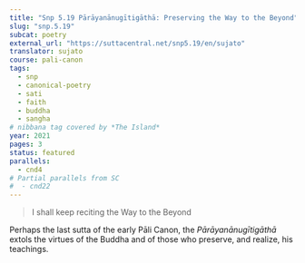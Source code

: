 ```yaml
---
title: "Snp 5.19 Pārāyanānugītigāthā: Preserving the Way to the Beyond"
slug: "snp.5.19"
subcat: poetry
external_url: "https://suttacentral.net/snp5.19/en/sujato"
translator: sujato
course: pali-canon
tags:
  - snp
  - canonical-poetry
  - sati
  - faith
  - buddha
  - sangha
# nibbana tag covered by *The Island*
year: 2021
pages: 3
status: featured
parallels:
  - cnd4
# Partial parallels from SC
#  - cnd22
---
```


> I shall keep reciting the Way to the Beyond

Perhaps the last sutta of the early Pāli Canon, the *Pārāyanānugītigāthā* extols the virtues of the Buddha and of those who preserve, and realize, his teachings.

